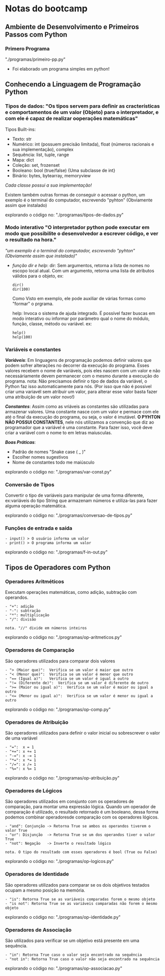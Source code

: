 # Notas do bootcamp 

## Ambiente de Desenvolvimento e Primeiros Passos com Python
### **Primero Programa**
"./programas/primeiro-pp.py"
- Foi elaborado um programa simples em python!

## Conhecendo a Linguagem de Programação Python
### **Tipos de dados:** "Os tipos servem para definir as cracterísticas e comportamentos de um valor (Objeto) para o interpretador, e com ele é capaz de realizar ooperações matemáticas"

Tipos Built-ins:
- Texto: str
- Numérico: int (possuem precisão limitada), float (números racionais e sua implementação), complex
- Sequência: list, tuple, range 
- Mapa: dict
- Coleção: set, frozenset
- Booleano: bool (true/false) {Uma subclasse de int}
- Binário: bytes, bytearray, memoryview

*Cada classe possui a sua implementação!*

Existem também outras formas de conseguir o acessar o python, um exemplo é o terminal do computador, escrevendo "pyhton" (Obviamente assim que instalado)

explorando o código no: "./programas/tipos-de-dados.py"

### **Modo interativo** "O interpretador python pode executar em modo que possibilite o desenvolvedor a escrever código, e ver o resultado na hora."

_"um exemplo é o terminal do computador, escrevendo "pyhton" (Obviamente assim que instalado)"_

- _função dir e help_:
  dir: Sem argumentos, retorna a lista de nomes no escopo local atual. Com um argumento, retorna uma lista de atributos válidos para o objeto, ex: 
  
    ```
    dir()
    dir(100)
    ```

  Como Visto em exemplo, ele pode auxiliar de várias formas como "formar" o prgrama.

  help: Invoca o sistema de ajuda integrado. É possível fazer buscas em modo interativo ou informar por parâmetro qual o nome do módulo, função, classe, método ou variável. ex:

    ```
    help()
    help(100)
    ```

### **Variáveis e constantes**

**_Variáveis_**: Em linguagens de programação podemos definir valores que podem sofrer alterações no decorrer da execução do programa. Esses valores recebem o nome de variáveis, pois eles nascem com um valor e não necessáriamente devem permanecer com o mesmo durante a execução do programa. 
nota: Não precisamos definir o tipo de dados da variável, o Python faz isso automaticamente para nós. (Por isso que não é possivel criar uma variavél sem atribuir um valor, para alterar esse valor basta fazer uma atribuição de um valor novo!)

**_Constantes_**: Assim como as vriáveis as constantes são utilizadas para armazenar valores. Uma constante nasce com um valor e permace com ele até o final da execução do programa, ou seja, o valor é imutável.
**O PYHTON NÃO POSSUI CONSTANTES**, nele nós utilizamos a convenção que diz ao programador que a variável é uma constante. Para fazer isso, você deve criar a variável com o nome to em letras maíusculas.

**_Boas Práticas_**: 
- Padrão de nomes "Snake case ( _ )" 
- Escolher nomes sugestivos
- Nome de constantes todo me maiúsculo

explorando o código no: "./programas/var-const.py"

### **Conversão de Tipos**

Convertir o tipo de variáveis para manipular de uma forma diferente, ex:variáveis do tipo String que armazenam números e utiliza-las para fazer alguma operação matemática.

explorando o código no: "./programas/conversao-de-tipos.py"

### **Funções de entrada e saída**

    - input() > O usuário informa um valor 
    - print() > O programa informa um valor

explorando o código no: "./programas/f-in-out.py"

## Tipos de Operadores com Python

### **Operadores Aritméticos** 
Executam operações matemáticas, como adição, subtração com operandos.

    - "+": adição      
    - "-": subtração
    - "*": multiplicação
    - "/": divisão
      
    nota. "//" divide em números inteiros

explorando o código no: "./programas/op-aritmeticos.py"

### **Operadores de Comparação** 
São operadores utilizados para comparar dois valores

    - "> (Maior que)":	Verifica se um valor é maior que outro	
    - "< (Menor que)":	Verifica se um valor é menor que outro	
    - "== (Igual a)":	Verifica se um valor é igual a outro	
    - "!= (Diferente de)":	Verifica se um valor é diferente de outro 
    - ">= (Maior ou igual a)":	Verifica se um valor é maior ou igual a outro
    - "<= (Menor ou igual a)":	Verifica se um valor é menor ou igual a outro	

explorando o código no: "./programas/op-comp.py"

### **Operadores de Atribuição** 
São operadores utilizados para definir o valor inicial ou sobrescrever o valor de uma variável

    - "=":	x = 1	
    - "+=":	x += 1	
    - "-=":	x -= 1	
    - "*=":	x *= 1	
    - "/=":	x /= 1	
    - "%=":	x %= 1	

explorando o código no: "./programas/op-atribuição.py"

### **Operadores de Lógicos** 
São operadores utilizados em consjunto com os operadores de comparação, para montar uma expressão lógica. Quando um operador de comparação é utilizado, o resultado retornado é um booleano, dessa forma podemos combinar operadoresde comparação com os operadores lógicos.

    - "and": Conjunção -> Retorna True se ambos os operandos tiverem o valor True
    - "or": Disjunção  -> Retorna True se um dos operandos tiver o valor True
    - "not": Negação   -> Inverte o resultado lógico

    nota. O tipo do resultado com esses operadores é bool (True ou False)

explorando o código no: "./programas/op-logicos.py"


### **Operadores de Identidade** 
São operadores utilizados para comparar se os dois objetivos testados ocupam a mesmo posição na memória.

    - "is": Retorna True se as variáveis comparadas forem o mesmo objeto
    - "is not":	Retorna True se as variáveis comparadas não forem o mesmo objeto


explorando o código no: "./programas/op-identidade.py"


### **Operadores de Associação** 
São utilizados para verificar se um objetivo está presente em uma sequência.

    - "in": Retorna True caso o valor seja encontrado na sequência
    - "not in": Retorna True caso o valor não seja encontrado na sequência


explorando o código no: "./programas/op-associacao.py"